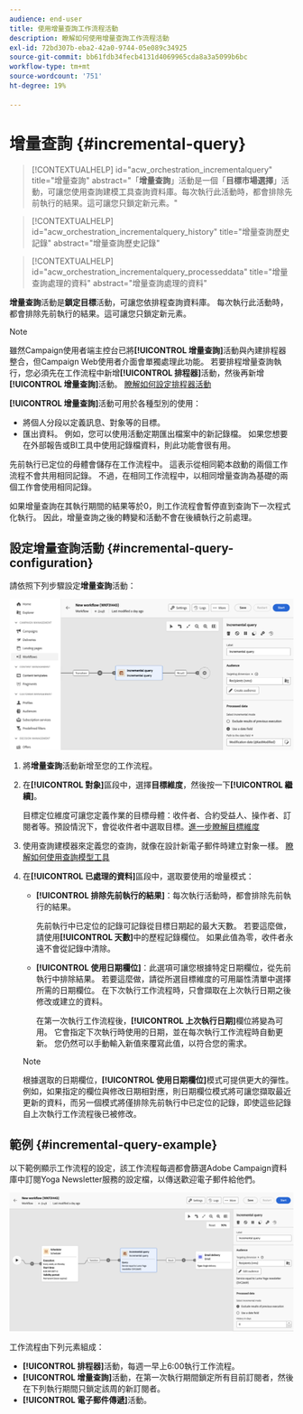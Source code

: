 ```yaml
---
audience: end-user
title: 使用增量查詢工作流程活動
description: 瞭解如何使用增量查詢工作流程活動
exl-id: 72bd307b-eba2-42a0-9744-05e089c34925
source-git-commit: bb61fdb34fecb4131d4069965cda8a3a5099b6bc
workflow-type: tm+mt
source-wordcount: '751'
ht-degree: 19%

---
```


# 增量查詢 {#incremental-query}



>[!CONTEXTUALHELP]
>id="acw_orchestration_incrementalquery"
>title="增量查詢"
>abstract="「**增量查詢**」活動是一個「**目標市場選擇**」活動，可讓您使用查詢建模工具查詢資料庫。每次執行此活動時，都會排除先前執行的結果。這可讓您只鎖定新元素。"

>[!CONTEXTUALHELP]
>id="acw_orchestration_incrementalquery_history"
>title="增量查詢歷史記錄"
>abstract="增量查詢歷史記錄"

>[!CONTEXTUALHELP]
>id="acw_orchestration_incrementalquery_processeddata"
>title="增量查詢處理的資料"
>abstract="增量查詢處理的資料"

**增量查詢**&#x200B;活動是&#x200B;**鎖定目標**&#x200B;活動，可讓您依排程查詢資料庫。 每次執行此活動時，都會排除先前執行的結果。這可讓您只鎖定新元素。

>[!NOTE]
>
>雖然Campaign使用者端主控台已將&#x200B;**[!UICONTROL 增量查詢]**&#x200B;活動與內建排程器整合，但Campaign Web使用者介面會單獨處理此功能。 若要排程增量查詢執行，您必須先在工作流程中新增&#x200B;**[!UICONTROL 排程器]**&#x200B;活動，然後再新增&#x200B;**[!UICONTROL 增量查詢]**&#x200B;活動。 [瞭解如何設定排程器活動](scheduler.md)

**[!UICONTROL 增量查詢]**&#x200B;活動可用於各種型別的使用：

* 將個人分段以定義訊息、對象等的目標。
* 匯出資料。 例如，您可以使用活動定期匯出檔案中的新記錄檔。 如果您想要在外部報告或BI工具中使用記錄檔資料，則此功能會很有用。

先前執行已定位的母體會儲存在工作流程中。 這表示從相同範本啟動的兩個工作流程不會共用相同記錄。 不過，在相同工作流程中，以相同增量查詢為基礎的兩個工作會使用相同記錄。

如果增量查詢在其執行期間的結果等於0，則工作流程會暫停直到查詢下一次程式化執行。 因此，增量查詢之後的轉變和活動不會在後續執行之前處理。

## 設定增量查詢活動 {#incremental-query-configuration}

請依照下列步驟設定&#x200B;**增量查詢**&#x200B;活動：

![](../assets/incremental-query.png)

1. 將&#x200B;**增量查詢**&#x200B;活動新增至您的工作流程。

1. 在&#x200B;**[!UICONTROL 對象]**&#x200B;區段中，選擇&#x200B;**目標維度**，然後按一下&#x200B;**[!UICONTROL 繼續]**。

   目標定位維度可讓您定義作業的目標母體：收件者、合約受益人、操作者、訂閱者等。預設情況下，會從收件者中選取目標。[進一步瞭解目標維度](../../audience/about-recipients.md#targeting-dimensions)

1. 使用查詢建模器來定義您的查詢，就像在設計新電子郵件時建立對象一樣。 [瞭解如何使用查詢模型工具](../../query/query-modeler-overview.md)

1. 在&#x200B;**[!UICONTROL 已處理的資料]**&#x200B;區段中，選取要使用的增量模式：

   * **[!UICONTROL 排除先前執行的結果]**：每次執行活動時，都會排除先前執行的結果。

     先前執行中已定位的記錄可記錄從目標日期起的最大天數。 若要這麼做，請使用&#x200B;**[!UICONTROL 天數]**&#x200B;中的歷程記錄欄位。 如果此值為零，收件者永遠不會從記錄中清除。

   * **[!UICONTROL 使用日期欄位]**：此選項可讓您根據特定日期欄位，從先前執行中排除結果。 若要這麼做，請從所選目標維度的可用屬性清單中選擇所需的日期欄位。 在下次執行工作流程時，只會擷取在上次執行日期之後修改或建立的資料。

     在第一次執行工作流程後，**[!UICONTROL 上次執行日期]**&#x200B;欄位將變為可用。 它會指定下次執行時使用的日期，並在每次執行工作流程時自動更新。 您仍然可以手動輸入新值來覆寫此值，以符合您的需求。

   >[!NOTE]
   >
   >根據選取的日期欄位，**[!UICONTROL 使用日期欄位]**&#x200B;模式可提供更大的彈性。 例如，如果指定的欄位與修改日期相對應，則日期欄位模式將可讓您擷取最近更新的資料，而另一個模式將僅排除先前執行中已定位的記錄，即使這些記錄自上次執行工作流程後已被修改。

## 範例 {#incremental-query-example}

以下範例顯示工作流程的設定，該工作流程每週都會篩選Adobe Campaign資料庫中訂閱Yoga Newsletter服務的設定檔，以傳送歡迎電子郵件給他們。

![](../assets/incremental-query-example.png)

工作流程由下列元素組成：

* **[!UICONTROL 排程器]**&#x200B;活動，每週一早上6:00執行工作流程。
* **[!UICONTROL 增量查詢]**&#x200B;活動，在第一次執行期間鎖定所有目前訂閱者，然後在下列執行期間只鎖定該周的新訂閱者。
* **[!UICONTROL 電子郵件傳遞]**&#x200B;活動。
